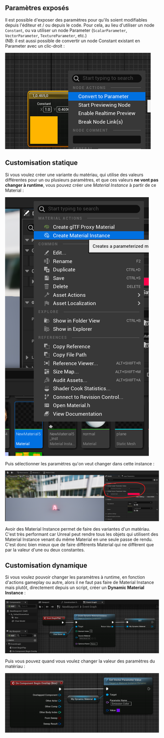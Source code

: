 ## Paramètres exposés

Il est possible d'exposer des paramètres pour qu'ils soient modifiables depuis l'éditeur et / ou depuis le code. Pour cela, au lieu d'utiliser un node `Constant`, ou va utiliser un node Parameter (`ScalarParameter`, `VectorParameter`, `TextureParameter`, etc.)<br/>
(NB: il est aussi possible de convertir un node Constant existant en Parameter avec un clic-droit :

![](image.png)

## Customisation statique

Si vous voulez créer une variante du matériau, qui utilise des valeurs différentes pour un ou plusieurs paramètres, et que ces valeurs **ne vont pas changer à runtime**, vous pouvez créer une *Material Instance* à partir de ce Material :

![alt text](image-2.png)

Puis sélectionner les paramètres qu'on veut changer dans cette instance :

![alt text](image-1.png)

Avoir des Material Instance permet de faire des variantes d'un matériau. C'est très performant car Unreal peut rendre tous les objets qui utilisent des Material Instance venant du même Material en une seule passe de rendu. C'est donc bien mieux que de faire différents Material qui ne diffèrent que par la valeur d'une ou deux constantes.

## Customisation dynamique

Si vous voulez pouvoir changer les paramètres à runtime, en fonction d'actions gameplay ou autre, alors il ne faut pas faire de Material Instance mais plutôt, directement depuis un script, créer un **Dynamic Material Instance** :

![alt text](image-5.png)

Puis vous pouvez quand vous voulez changer la valeur des paramètres du matériau :

![alt text](image-4.png)
